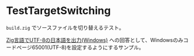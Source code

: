 # TestTargetSwitching

`build.zig` でソースファイルを切り替えるテスト。

[Zig言語でUTF-8の日本語を出力(Windows)](https://qiita.com/javacommons/questions/d4bc7527b59e68b7bf44) への回答として、Windowsのみコードページ65001(UTF-8)を設定するようにするサンプル。
